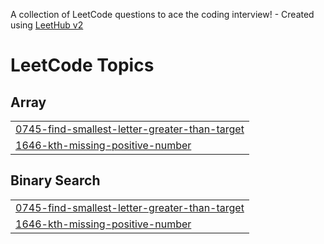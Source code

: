 A collection of LeetCode questions to ace the coding interview! - Created using [LeetHub v2](https://github.com/arunbhardwaj/LeetHub-2.0)
<!---LeetCode Topics Start-->
# LeetCode Topics
## Array
|  |
| ------- |
| [0745-find-smallest-letter-greater-than-target](https://github.com/ISankrityayan/Code/tree/master/0745-find-smallest-letter-greater-than-target) |
| [1646-kth-missing-positive-number](https://github.com/ISankrityayan/Code/tree/master/1646-kth-missing-positive-number) |
## Binary Search
|  |
| ------- |
| [0745-find-smallest-letter-greater-than-target](https://github.com/ISankrityayan/Code/tree/master/0745-find-smallest-letter-greater-than-target) |
| [1646-kth-missing-positive-number](https://github.com/ISankrityayan/Code/tree/master/1646-kth-missing-positive-number) |
<!---LeetCode Topics End-->